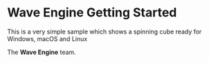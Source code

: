 # Wave Engine Getting Started 

This is a very simple sample which shows a spinning cube ready for Windows, macOS and Linux

The **Wave Engine** team.  
